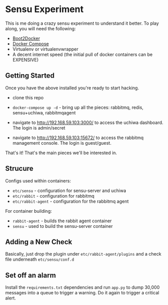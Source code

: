 # Sensu Experiment

This is me doing a crazy sensu experiment to understand it better. To
play along, you will need the following:

* [Boot2Docker](http://boot2docker.io/)
* [Docker Compose](https://docs.docker.com/compose/)
* Virtualenv or virtualenvwrapper
* A decent internet speed (the initial pull of docker containers can be
  EXPENSIVE)


## Getting Started

Once you have the above installed you're ready to start hacking.

* clone this repo

* `docker-compose up -d` - bring up all the pieces: rabbitmq, redis,
  sensu+uchiwa, rabbitmqagent

* navigate to http://192.168.59.103:3000/ to access the uchiwa
  dashboard. The login is admin/secret

* navigate to http://192.168.59.103:15672/ to access the rabbitmq
  management console. The login is guest/guest.

That's it! That's the main pieces we'll be interested in.

## Strucure

Configs used within containers:

- `etc/sensu` - configuration for sensu-server and uchiwa
- `etc/rabbit` - configuration for rabbitmq
- `etc/rabbit-agent` - configuration for the rabbitmq agent

For container building:

- `rabbit-agent` - builds the rabbit agent container
- `sensu` - used to build the sensu-server container

## Adding a New Check

Basically, just drop the plugin under `etc/rabbit-agent/plugins` and a
check file underneath `etc/sensu/conf.d`

## Set off an alarm

Install the `requirements.txt` dependencies and run `app.py` to dump
30,000 messages into a queue to trigger a warning. Do it again to
trigger a critical alert. 
